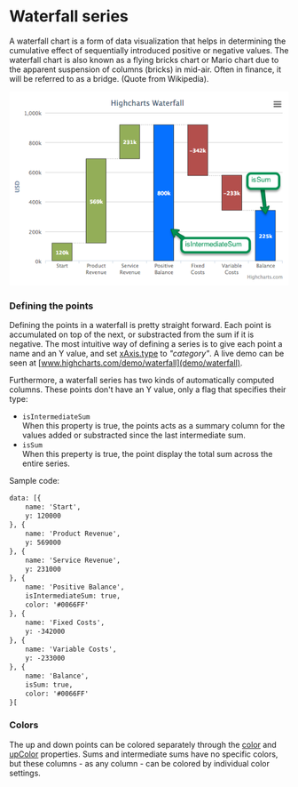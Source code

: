 Waterfall series
================

A waterfall chart is a form of data visualization that helps in determining the cumulative effect of sequentially introduced positive or negative values. The waterfall chart is also known as a flying bricks chart or Mario chart due to the apparent suspension of columns (bricks) in mid-air. Often in finance, it will be referred to as a bridge. (Quote from Wikipedia).

![waterfall.png](waterfall.png)

### Defining the points

Defining the points in a waterfall is pretty straight forward. Each point is accumulated on top of the next, or substracted from the sum if it is negative. The most intuitive way of defining a series is to give each point a name and an Y value, and set [xAxis.type](http://api.highcharts.com/highcharts/xAxis.type) to _"category"_. A live demo can be seen at [www.highcharts.com/demo/waterfall](demo/waterfall).

Furthermore, a waterfall series has two kinds of automatically computed columns. These points don't have an Y value, only a flag that specifies their type:

*   `isIntermediateSum`   
    When this property is true, the points acts as a summary column for the values added or substracted since the last intermediate sum.
*   `isSum`  
    When this preperty is true, the point display the total sum across the entire series.

Sample code:

    
    data: [{
        name: 'Start',
        y: 120000
    }, {
        name: 'Product Revenue',
        y: 569000
    }, {
        name: 'Service Revenue',
        y: 231000
    }, {
        name: 'Positive Balance',
        isIntermediateSum: true,
        color: '#0066FF'
    }, {
        name: 'Fixed Costs',
        y: -342000
    }, {
        name: 'Variable Costs',
        y: -233000
    }, {
        name: 'Balance',
        isSum: true,
        color: '#0066FF'
    }[

### Colors

The up and down points can be colored separately through the [color](http://api.highcharts.com/highcharts/plotOptions.waterfall.color) and [upColor](http://api.highcharts.com/highcharts/plotOptions.waterfall.upColor) properties. Sums and intermediate sums have no specific colors, but these columns - as any column - can be colored by individual color settings.